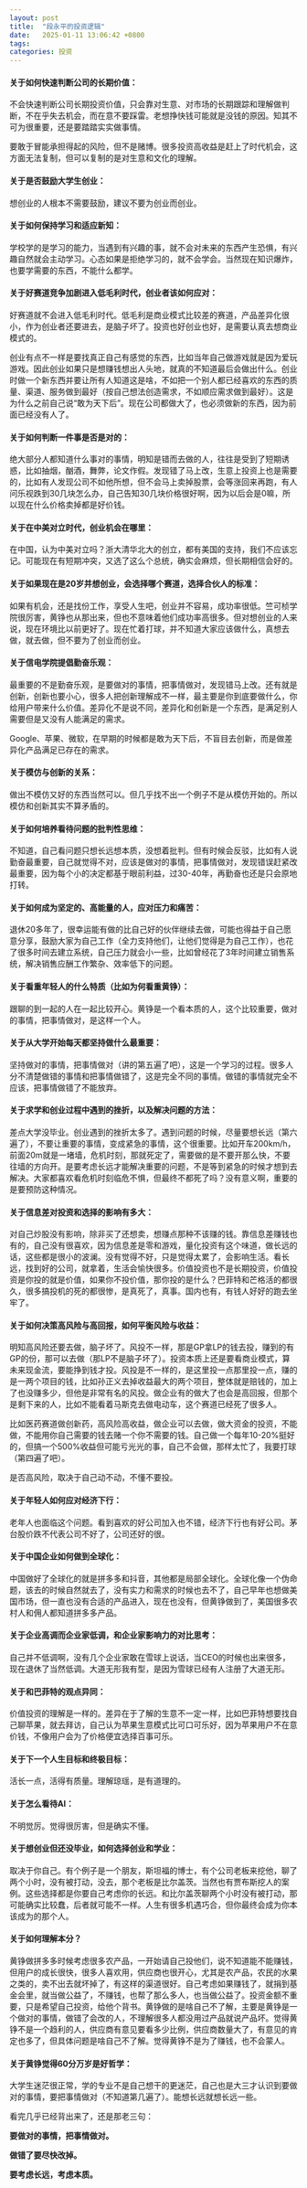 ```yaml
---
layout: post
title:  "段永平的投资逻辑"
date:   2025-01-11 13:06:42 +0800
tags:   
categories: 投资
---
```


#### 关于如何快速判断公司的长期价值：

不会快速判断公司长期投资价值，只会靠对生意、对市场的长期跟踪和理解做判断，不在乎失去机会，而在意不要踩雷。老想挣快钱可能就是没钱的原因。知其不可为很重要，还是要踏踏实实做事情。

要敢于冒能承担得起的风险，但不是赌博。很多投资高收益是赶上了时代机会，这方面无法复制，但可以复制的是对生意和文化的理解。

#### 关于是否鼓励大学生创业：

想创业的人根本不需要鼓励，建议不要为创业而创业。

#### 关于如何保持学习和适应新知：

学校学的是学习的能力，当遇到有兴趣的事，就不会对未来的东西产生恐惧，有兴趣自然就会主动学习。心态如果是拒绝学习的，就不会学会。当然现在知识爆炸，也要学需要的东西，不能什么都学。

#### 关于好赛道竞争加剧进入低毛利时代，创业者该如何应对：

好赛道就不会进入低毛利时代。低毛利是商业模式比较差的赛道，产品差异化很小，作为创业者还要进去，是脑子坏了。投资也好创业也好，是需要认真去想商业模式的。 

创业有点不一样是要找真正自己有感觉的东西，比如当年自己做游戏就是因为爱玩游戏。因此创业如果只是想赚钱想出人头地，就真的不知道最后会做出什么。创业时做一个新东西并要让所有人知道这是啥，不如把一个别人都已经喜欢的东西的质量、渠道、服务做到最好（按自己想法创造需求，不如顺应需求做到最好）。这是为什么之前自己说“敢为天下后”。现在公司都做大了，也必须做新的东西，因为前面已经没有人了。

#### 关于如何判断一件事是否是对的：

绝大部分人都知道什么事对的事情，明知是错而去做的人，往往是受到了短期诱惑，比如抽烟，酗酒，舞弊，论文作假。发现错了马上改，生意上投资上也是需要的，比如有人发现公司不如他所想，但不会马上卖掉股票，会等涨回来再跑，有人问乐视跌到30几块怎么办，自己告知30几块价格很好啊，因为以后会是0嘛，所以现在什么价格卖掉都是好价钱。

#### 关于在中美对立时代，创业机会在哪里：

在中国，认为中美对立吗？浙大清华北大的创立，都有美国的支持，我们不应该忘记。可能现在有短期冲突，又选了这么个总统，确实会麻烦，但长期相信会好的。

#### 关于如果现在是20岁并想创业，会选择哪个赛道，选择合伙人的标准：

如果有机会，还是找份工作，享受人生吧，创业并不容易，成功率很低。竺可桢学院很厉害，黄铮也从那出来，但也不意味着他们成功率高很多。但对想创业的人来说，现在环境比以前更好了。现在忙着打球，并不知道大家应该做什么，真想去做，就去做，但不要为了创业而创业。

#### 关于信电学院提倡勤奋乐观：

最重要的不是勤奋乐观，是要做对的事情，把事情做对，发现错马上改。还有就是创新，创新也要小心，很多人把创新理解成不一样，最主要是你到底要做什么，你给用户带来什么价值。差异化不是说不同，差异化和创新是一个东西，是满足别人需要但是又没有人能满足的需求。

Google、苹果、微软，在早期的时候都是敢为天下后，不盲目去创新，而是做差异化产品满足已存在的需求。

#### 关于模仿与创新的关系：

做出不模仿又好的东西当然可以。但几乎找不出一个例子不是从模仿开始的。所以模仿和创新其实不算矛盾的。

#### 关于如何培养看待问题的批判性思维：

不知道，自己看问题只想长远想本质，没想着批判。但有时候会反驳，比如有人说勤奋最重要，自己就觉得不对，应该是做对的事情，把事情做对，发现错误赶紧改最重要，因为每个小的决定都基于眼前利益，过30-40年，再勤奋也还是只会原地打转。

#### 关于如何成为坚定的、高能量的人，应对压力和痛苦：

退休20多年了，很幸运能有做的比自己好的伙伴继续去做，可能也得益于自己愿意分享，鼓励大家为自己工作（全力支持他们，让他们觉得是为自己工作），也花了很多时间去建立系统，自己压力就会小一些，比如曾经花了3年时间建立销售系统，解决销售应酬工作繁杂、效率低下的问题。

#### 关于看重年轻人的什么特质（比如为何看重黄铮）：

跟聊的到一起的人在一起比较开心。黄铮是一个看本质的人，这个比较重要，做对的事情，把事情做对，是这样一个人。

#### 关于从大学开始每天都坚持做什么最重要：

坚持做对的事情，把事情做对（讲的第五遍了吧），这是一个学习的过程。很多人分不清楚做错的事情和把事情做错了，这是完全不同的事情。做错的事情就完全不应该，把事情做错了不能放弃。

#### 关于求学和创业过程中遇到的挫折，以及解决问题的方法：

差点大学没毕业。创业遇到的挫折太多了。遇到问题的时候，尽量要想长远（第六遍了），不要让重要的事情，变成紧急的事情，这个很重要。比如开车200km/h，前面20m就是一堵墙，危机时刻，那就死定了，需要做的是不要开那么快，不要往墙的方向开。是要考虑长远才能解决重要的问题，不是等到紧急的时候才想到去解决。大家都喜欢看危机时刻临危不惧，但最终不都死了吗？没有意义啊，重要的是要预防这种情况。

#### 关于信息差对投资和选择的影响有多大：

对自己炒股没有影响，除非买了还想卖，想赚点那种不该赚的钱。靠信息差赚钱也有的，自己没有很喜欢，因为信息差是零和游戏，量化投资有这个味道，做长远的话，这些都是很小的波澜。没有觉得不好，只是觉得太累了，会影响生活。看长远，找到好的公司，就拿着，生活会愉快很多。价值投资也不是长期投资，价值投资是你投的就是价值，如果你不投价值，那你投的是什么？巴菲特和芒格活的都很久，很多搞投机的死的都很惨，是真死了，真事。国内也有，有钱人好好的跑去坐牢了。

#### 关于如何决策高风险与高回报，如何平衡风险与收益：

明知高风险还要去做，脑子坏了。风投不一样，那是GP拿LP的钱去投，赚到的有GP的份，那可以去做（那LP不是脑子坏了）。投资本质上还是要看商业模式，算未来现金流，要能挣到钱才投。风投是不一样的，是这里投一点那里投一点，赚的是一两个项目的钱，比如孙正义去掉收益最大的两个项目，整体就是赔钱的，加上了也没赚多少，但他是非常有名的风投。做企业有的做大了也会是高回报，但那个是剩下来的人，比如不能看着马斯克去做电动车，这个赛道已经死了很多人。

比如医药赛道做创新药，高风险高收益，做企业可以去做，做大资金的投资，不能做，不能用你自己需要的钱去赌一个你不需要的钱。自己做一个每年10-20%挺好的，但搞一个500%收益但可能亏光光的事，自己不会做，那样太忙了，我要打球（第四遍了吧）。

是否高风险，取决于自己动不动，不懂不要投。

#### 关于年轻人如何应对经济下行：

老年人也面临这个问题。看到喜欢的好公司加入也不错，经济下行也有好公司。茅台股价跌不代表公司不好了，公司还好的很。

#### 关于中国企业如何做到全球化：

中国做好了全球化的就是拼多多和抖音，其他都是局部全球化。全球化像一个伪命题，该去的时候自然就去了，没有实力和需求的时候也去不了，自己早年也想做美国市场，但一直也没有合适的产品进入，现在也没有，但黄铮做到了，美国很多农村人和佣人都知道拼多多产品。

#### 关于企业高调而企业家低调，和企业家影响力的对比思考：

自己并不低调啊，没有几个企业家敢在雪球上说话，当CEO的时候也出来很多，现在退休了当然低调。大道无形我有型，是因为雪球已经有人注册了大道无形。

#### 关于和巴菲特的观点异同：

价值投资的理解是一样的。差异在于了解的生意不一定一样，比如巴菲特想要找自己聊苹果，就去拜访，自己认为苹果生意模式比可口可乐好，因为苹果用户不在意价钱，不像用户会为了价格便宜选择百事可乐。

#### 关于下一个人生目标和终极目标：

活长一点，活得有质量。理解琼瑶，是有道理的。

#### 关于怎么看待AI：

不明觉厉。觉得很厉害，但是确实不懂。

#### 关于想创业但还没毕业，如何选择创业和学业：

取决于你自己。有个例子是一个朋友，斯坦福的博士，有个公司老板来挖他，聊了两个小时，没有被打动，没去，那个老板是比尔盖茨。当然也有贾布斯挖人的案例。这些选择都是你要自己考虑你的长远。和比尔盖茨聊两个小时没有被打动，那可能确实比较蠢，后者就可能不一样。人生有很多机遇巧合，但你最终会成为你本该成为的那个人。

#### 关于如何理解本分？

黄铮做拼多多时候考虑很多农产品，一开始请自己投他们，说不知道能不能赚钱，但用户的成长很快，很多人喜欢用，供应商也很开心，尤其是农产品，农民的水果之类的，卖不出去就坏掉了，有这样的渠道很好。自己考虑如果赚钱了，就捐到基金会里，就当做公益了，不赚钱，也帮了那么多人，也当做公益了。投资金额不重要，只是希望自己投资，给他个背书。黄铮做的是啥自己不了解，主要是黄铮是一个做对的事情，做错了会改的人，不理解很多人都没用过产品就说产品坏。觉得黄铮不是一个趋利的人，供应商有意见要看多少比例，供应商数量大了，有意见的肯定也多了，但具体问题是啥自己不了解。觉得黄铮不是为了赚钱，也不会蒙人。

#### 关于黄铮觉得60分万岁是好哲学：

大学生迷茫很正常，学的专业不是自己想干的更迷茫，自己也是大三才认识到要做对的事情，要把事情做对（不知道第几遍了）。能想长远就想长远一些。

看完几乎已经背出来了，还是那老三句：

**要做对的事情，把事情做对。**

**做错了要尽快改掉。**

**要考虑长远，考虑本质。**